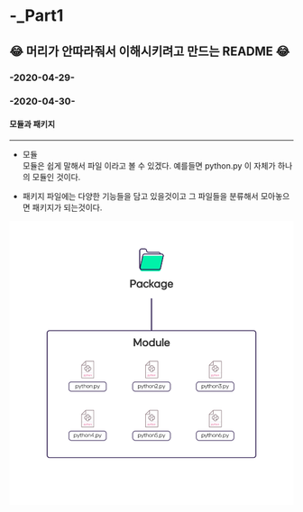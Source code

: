# -_Part1

## 😂 머리가 안따라줘서 이해시키려고 만드는 README 😂

### -2020-04-29-

### -2020-04-30-

#### 모듈과 패키지
*  *  *   *  *  
- 모듈 \
모듈은 쉽게 말해서 파일 이라고 볼 수 있겠다.
예를들면 python.py 이 자체가 하나의 모듈인 것이다.

- 패키지
파일에는 다양한 기능들을 담고 있을것이고 
그 파일들을 분류해서 모아놓으면 패키지가 되는것이다.

<img src="./images/module.png">
